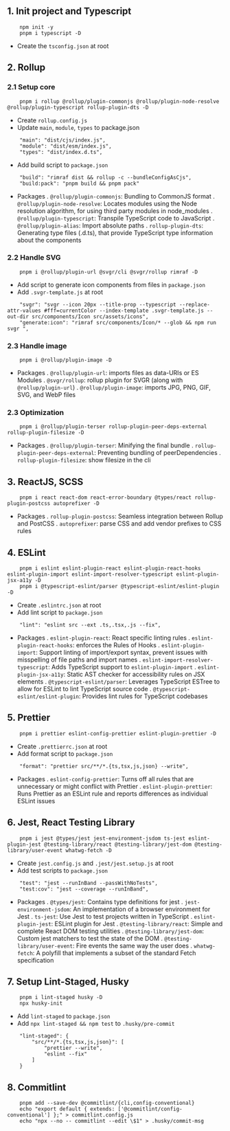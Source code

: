 ## 1. Init project and Typescript

```
    npm init -y
    pnpm i typescript -D
```

- Create the `tsconfig.json` at root

## 2. Rollup

### 2.1 Setup core

```
    pnpm i rollup @rollup/plugin-commonjs @rollup/plugin-node-resolve @rollup/plugin-typescript rollup-plugin-dts -D
```

- Create `rollup.config.js`
- Update `main`, `module`, `types` to package.json

```
    "main": "dist/cjs/index.js",
    "module": "dist/esm/index.js",
    "types": "dist/index.d.ts",
```

- Add build script to `package.json`

```
    "build": "rimraf dist && rollup -c --bundleConfigAsCjs",
    "build:pack": "pnpm build && pnpm pack"
```

- Packages
  . `@rollup/plugin-commonjs`: Bundling to CommonJS format
  . `@rollup/plugin-node-resolve`: Locates modules using the Node resolution algorithm, for using third party modules in node_modules
  . `@rollup/plugin-typescript`: Transpile TypeScript code to JavaScript
  . `@rollup/plugin-alias`: Import absolute paths
  . `rollup-plugin-dts`: Generating type files (.d.ts), that provide TypeScript type information about the components

### 2.2 Handle SVG

```
    pnpm i @rollup/plugin-url @svgr/cli @svgr/rollup rimraf -D
```

- Add script to generate icon components from files in `package.json`
- Add `.svgr-template.js` at root

```
    "svgr": "svgr --icon 20px --title-prop --typescript --replace-attr-values #fff=currentColor --index-template .svgr-template.js --out-dir src/components/Icon src/assets/icons",
    "generate:icon": "rimraf src/components/Icon/* --glob && npm run svgr ",
```

### 2.3 Handle image

```
    pnpm i @rollup/plugin-image -D
```

- Packages
  . `@rollup/plugin-url`: imports files as data-URIs or ES Modules
  . `@svgr/rollup`: rollup plugin for SVGR (along with `@rollup/plugin-url`)
  . `@rollup/plugin-image`: imports JPG, PNG, GIF, SVG, and WebP files

### 2.3 Optimization

```
    pnpm i @rollup/plugin-terser rollup-plugin-peer-deps-external rollup-plugin-filesize -D
```

- Packages
  . `@rollup/plugin-terser`: Minifying the final bundle
  . `rollup-plugin-peer-deps-external`: Preventing bundling of peerDependencies
  . `rollup-plugin-filesize`: show filesize in the cli

## 3. ReactJS, SCSS

```
    pnpm i react react-dom react-error-boundary @types/react rollup-plugin-postcss autoprefixer -D
```

- Packages
  . `rollup-plugin-postcss`: Seamless integration between Rollup and PostCSS
  . `autoprefixer`: parse CSS and add vendor prefixes to CSS rules

## 4. ESLint

```
    pnpm i eslint eslint-plugin-react eslint-plugin-react-hooks eslint-plugin-import eslint-import-resolver-typescript eslint-plugin-jsx-a11y -D
    pnpm i @typescript-eslint/parser @typescript-eslint/eslint-plugin -D
```

- Create `.eslintrc.json` at root
- Add lint script to `package.json`

```
    "lint": "eslint src --ext .ts,.tsx,.js --fix",
```

- Packages
  . `eslint-plugin-react`: React specific linting rules
  . `eslint-plugin-react-hooks`: enforces the Rules of Hooks
  . `eslint-plugin-import`: Support linting of import/export syntax, prevent issues with misspelling of file paths and import names
  . `eslint-import-resolver-typescript`: Adds TypeScript support to `eslint-plugin-import`
  . `eslint-plugin-jsx-a11y`: Static AST checker for accessibility rules on JSX elements
  . `@typescript-eslint/parser`: Leverages TypeScript ESTree to allow for ESLint to lint TypeScript source code
  . `@typescript-eslint/eslint-plugin`: Provides lint rules for TypeScript codebases

## 5. Prettier

```
    pnpm i prettier eslint-config-prettier eslint-plugin-prettier -D
```

- Create `.prettierrc.json` at root
- Add format script to `package.json`

```
    "format": "prettier src/**/*.{ts,tsx,js,json} --write",
```

- Packages
  . `eslint-config-prettier`: Turns off all rules that are unnecessary or might conflict with Prettier
  . `eslint-plugin-prettier`: Runs Prettier as an ESLint rule and reports differences as individual ESLint issues

## 6. Jest, React Testing Library

```
    pnpm i jest @types/jest jest-environment-jsdom ts-jest eslint-plugin-jest @testing-library/react @testing-library/jest-dom @testing-library/user-event whatwg-fetch -D
```

- Create `jest.config.js` and `.jest/jest.setup.js` at root
- Add test scripts to `package.json`

```
    "test": "jest --runInBand --passWithNoTests",
    "test:cov": "jest --coverage --runInBand",
```

- Packages
  . `@types/jest`: Contains type definitions for jest
  . `jest-environment-jsdom`: An implementation of a browser environment for Jest
  . `ts-jest`: Use Jest to test projects written in TypeScript
  . `eslint-plugin-jest`: ESLint plugin for Jest
  . `@testing-library/react`: Simple and complete React DOM testing utilities
  . `@testing-library/jest-dom`: Custom jest matchers to test the state of the DOM
  . `@testing-library/user-event`: Fire events the same way the user does
  . `whatwg-fetch`: A polyfill that implements a subset of the standard Fetch specification

## 7. Setup Lint-Staged, Husky

```
    pnpm i lint-staged husky -D
    npx husky-init
```

- Add `lint-staged` to `package.json`
- Add `npx lint-staged && npm test` to `.husky/pre-commit`

```
    "lint-staged": {
        "src/**/*.{ts,tsx,js,json}": [
            "prettier --write",
            "eslint --fix"
        ]
    }
```

## 8. Commitlint

```
    pnpm add --save-dev @commitlint/{cli,config-conventional}
    echo "export default { extends: ['@commitlint/config-conventional'] };" > commitlint.config.js
    echo "npx --no -- commitlint --edit \$1" > .husky/commit-msg
```
